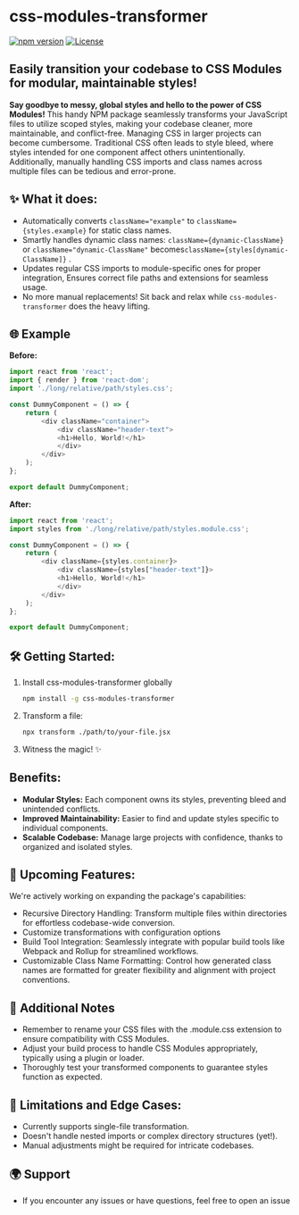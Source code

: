 # css-modules-transformer
[![npm version](https://badge.fury.io/js/css-module-transformer-beta.svg)](https://www.npmjs.com/package/css-module-transformer-beta)
[![License](https://img.shields.io/badge/license-MIT-blue.svg)](https://opensource.org/licenses/MIT)
## Easily transition your codebase to CSS Modules for modular, maintainable styles!
**Say goodbye to messy, global styles and hello to the power of CSS Modules!** This handy NPM package seamlessly transforms your JavaScript files to utilize scoped styles, making your codebase cleaner, more maintainable, and conflict-free. Managing CSS in larger projects can become cumbersome. Traditional CSS often leads to style bleed, where styles intended for one component affect others unintentionally. Additionally, manually handling CSS imports  and class names across multiple files can be tedious and error-prone.
## ✨ What it does:
- Automatically converts `className="example"` to `className={styles.example}` for static class names.
- Smartly handles dynamic class names: `className={dynamic-ClassName}` or `className="dynamic-ClassName"` becomes`className={styles[dynamic-ClassName]}` .
- Updates regular CSS imports to module-specific ones for proper integration, Ensures correct file paths and extensions for seamless usage.
- No more manual replacements! Sit back and relax while `css-modules-transformer` does the heavy lifting.

## 🌐 Example
**Before:**
``` js
import react from 'react';
import { render } from 'react-dom';
import './long/relative/path/styles.css';

const DummyComponent = () => {
    return (
        <div className="container">
            <div className="header-text">
            <h1>Hello, World!</h1>
            </div>
        </div>
    );
};

export default DummyComponent;
```
**After:**
``` js
import react from 'react';
import styles from './long/relative/path/styles.module.css'; 

const DummyComponent = () => {
    return (
        <div className={styles.container}>
            <div className={styles["header-text"]}>
            <h1>Hello, World!</h1>
            </div>
        </div>
    );
};

export default DummyComponent;
```
## 🛠️ Getting Started: 
1. Install css-modules-transformer globally
   ``` sh
   npm install -g css-modules-transformer
   ```
2. Transform a file:
   ``` sh
   npx transform ./path/to/your-file.jsx
   ```
3. Witness the magic! ✨

## Benefits:

- **Modular Styles:** Each component owns its styles, preventing bleed and unintended conflicts.
- **Improved Maintainability:** Easier to find and update styles specific to individual components.
- **Scalable Codebase:** Manage large projects with confidence, thanks to organized and isolated styles.

## 🚀 Upcoming Features:
We're actively working on expanding the package's capabilities:

- Recursive Directory Handling: Transform multiple files within directories for effortless codebase-wide conversion.
- Customize transformations with configuration options
- Build Tool Integration: Seamlessly integrate with popular build tools like Webpack and Rollup for streamlined workflows.
- Customizable Class Name Formatting: Control how generated class names are formatted for greater flexibility and alignment with project conventions.

## 📝 Additional Notes
- Remember to rename your CSS files with the .module.css extension to ensure compatibility with CSS Modules.
- Adjust your build process to handle CSS Modules appropriately, typically using a plugin or loader.
- Thoroughly test your transformed components to guarantee styles function as expected.

## 📝 Limitations and Edge Cases:

- Currently supports single-file transformation.
- Doesn't handle nested imports or complex directory structures (yet!).
- Manual adjustments might be required for intricate codebases.


## 🌍 Support
- If you encounter any issues or have questions, feel free to open an issue 

